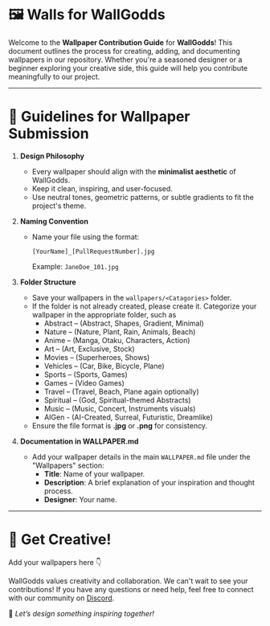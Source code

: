 # 🖼️ Walls for WallGodds  

Welcome to the **Wallpaper Contribution Guide** for **WallGodds**! This document outlines the process for creating, adding, and documenting wallpapers in our repository. Whether you're a seasoned designer or a beginner exploring your creative side, this guide will help you contribute meaningfully to our project.  

---

# 📝 Guidelines for Wallpaper Submission 

1. **Design Philosophy**  
   - Every wallpaper should align with the **minimalist aesthetic** of WallGodds.  
   - Keep it clean, inspiring, and user-focused.  
   - Use neutral tones, geometric patterns, or subtle gradients to fit the project's theme.

2. **Naming Convention**  
   - Name your file using the format:  
     ```
     [YourName]_[PullRequestNumber].jpg
     ```
     Example: `JaneDoe_101.jpg`  

3. **Folder Structure**  
   - Save your wallpapers in the `wallpapers/<Catagories>` folder.
   - If the folder is not already created, please create it. Categorize your wallpaper in the appropriate folder, such as
     - Abstract – (Abstract, Shapes, Gradient, Minimal)
     - Nature – (Nature, Plant, Rain, Animals, Beach)
     - Anime – (Manga, Otaku, Characters, Action)
     - Art – (Art, Exclusive, Stock)
     - Movies – (Superheroes, Shows)
     - Vehicles – (Car, Bike, Bicycle, Plane)
     - Sports – (Sports, Games)
     - Games – (Video Games)
     - Travel – (Travel, Beach, Plane again optionally)
     - Spiritual – (God, Spiritual-themed Abstracts)
     - Music – (Music, Concert, Instruments visuals)
     - AIGen - (AI-Created, Surreal, Futuristic, Dreamlike)
   - Ensure the file format is **.jpg** or **.png** for consistency.  

4. **Documentation in WALLPAPER.md**  
   - Add your wallpaper details in the main `WALLPAPER.md` file under the "Wallpapers" section:  
     - **Title**: Name of your wallpaper.  
     - **Description**: A brief explanation of your inspiration and thought process.  
     - **Designer**: Your name.
    
---

# 👀 Get Creative!  

Add your wallpapers here 👇

<!-- 
## [YourName]_[PullRequestNumber].jpg 
  - **Title**: Name of your wallpaper.  
  - **Description**: A brief explanation of your inspiration and thought process.  
  - **Designer**: Your name.
  - **Category**: Desktop/Tablet/Mobile
-->


WallGodds values creativity and collaboration. We can't wait to see your contributions! If you have any questions or need help, feel free to connect with our community on [Discord](https://discord.gg/kTQ5KWANp8).  

🌟 *Let’s design something inspiring together!*

